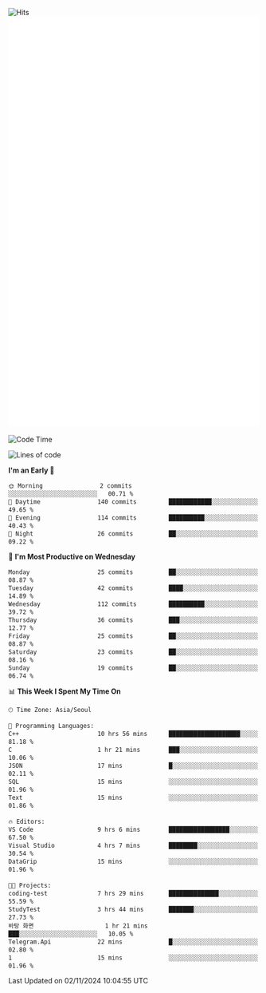 ![Hits](https://hits.seeyoufarm.com/api/count/incr/badge.svg?url=https%3A%2F%2Fgithub.com%2Fbabaisnyan&count_bg=%2379C83D&title_bg=%23555555&icon=apple.svg&icon_color=%23E7E7E7&title=hits&edge_flat=false)
<br/>
![Metrics](https://github.com/babaisnyan/babaisnyan/blob/main/github-metrics.svg)

<!--START_SECTION:waka-->
![Code Time](http://img.shields.io/badge/Code%20Time-1%2C358%20hrs%2010%20mins-blue)

![Lines of code](https://img.shields.io/badge/From%20Hello%20World%20I%27ve%20Written-919.4%20thousand%20lines%20of%20code-blue)

**I'm an Early 🐤** 

```text
🌞 Morning                2 commits           ░░░░░░░░░░░░░░░░░░░░░░░░░   00.71 % 
🌆 Daytime                140 commits         ████████████░░░░░░░░░░░░░   49.65 % 
🌃 Evening                114 commits         ██████████░░░░░░░░░░░░░░░   40.43 % 
🌙 Night                  26 commits          ██░░░░░░░░░░░░░░░░░░░░░░░   09.22 % 
```
📅 **I'm Most Productive on Wednesday** 

```text
Monday                   25 commits          ██░░░░░░░░░░░░░░░░░░░░░░░   08.87 % 
Tuesday                  42 commits          ████░░░░░░░░░░░░░░░░░░░░░   14.89 % 
Wednesday                112 commits         ██████████░░░░░░░░░░░░░░░   39.72 % 
Thursday                 36 commits          ███░░░░░░░░░░░░░░░░░░░░░░   12.77 % 
Friday                   25 commits          ██░░░░░░░░░░░░░░░░░░░░░░░   08.87 % 
Saturday                 23 commits          ██░░░░░░░░░░░░░░░░░░░░░░░   08.16 % 
Sunday                   19 commits          ██░░░░░░░░░░░░░░░░░░░░░░░   06.74 % 
```


📊 **This Week I Spent My Time On** 

```text
🕑︎ Time Zone: Asia/Seoul

💬 Programming Languages: 
C++                      10 hrs 56 mins      ████████████████████░░░░░   81.18 % 
C                        1 hr 21 mins        ███░░░░░░░░░░░░░░░░░░░░░░   10.06 % 
JSON                     17 mins             █░░░░░░░░░░░░░░░░░░░░░░░░   02.11 % 
SQL                      15 mins             ░░░░░░░░░░░░░░░░░░░░░░░░░   01.96 % 
Text                     15 mins             ░░░░░░░░░░░░░░░░░░░░░░░░░   01.86 % 

🔥 Editors: 
VS Code                  9 hrs 6 mins        █████████████████░░░░░░░░   67.50 % 
Visual Studio            4 hrs 7 mins        ████████░░░░░░░░░░░░░░░░░   30.54 % 
DataGrip                 15 mins             ░░░░░░░░░░░░░░░░░░░░░░░░░   01.96 % 

🐱‍💻 Projects: 
coding-test              7 hrs 29 mins       ██████████████░░░░░░░░░░░   55.59 % 
StudyTest                3 hrs 44 mins       ███████░░░░░░░░░░░░░░░░░░   27.73 % 
바탕 화면                    1 hr 21 mins        ███░░░░░░░░░░░░░░░░░░░░░░   10.05 % 
Telegram.Api             22 mins             █░░░░░░░░░░░░░░░░░░░░░░░░   02.80 % 
1                        15 mins             ░░░░░░░░░░░░░░░░░░░░░░░░░   01.96 % 
```


 Last Updated on 02/11/2024 10:04:55 UTC
<!--END_SECTION:waka-->
